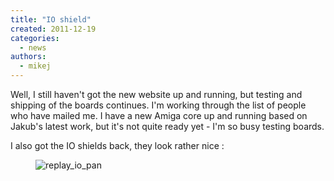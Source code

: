 ```yaml
---
title: "IO shield"
created: 2011-12-19
categories: 
  - news
authors: 
  - mikej
---
```


Well, I still haven't got the new website up and running, but testing and shipping of the boards continues. I'm working through the list of people who have mailed me. I have a new Amiga core up and running based on Jakub's latest work, but it's not quite ready yet - I'm so busy testing boards.

I also got the IO shields back, they look rather nice :

<figure>

![replay_io_pan](@assets/images/post/replay_io_pan.jpg)

</figure>
